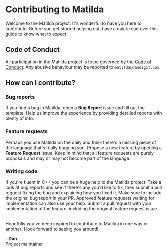 # Contributing to Matilda

Welcome to the Matilda project. It's wonderful to have you here to contribute.
Before you get started helping out, have a quick read over this guide to know what to expect.

## Code of Conduct

All participation in the Matilda project is to be governed by the [Code of Conduct](https://github.com/Dandigit/matilda/blob/master/CODE_OF_CONDUCT.md). Any abusive behaviour may be reported to
`matilda@dandigit.com`.

## How can I contribute?

### Bug reports

If you find a bug in Matilda, open a **Bug Report** issue and fill out the template! Help us improve the experience by providing
detailed reports with plenty of info.

### Feature requests

Perhaps you use Matilda on the daily and think there's a missing piece of the language that's really bugging you. Propose a new
feature by opening a **Feature Request** issue. Keep in mind that all feature requests are purely proposals and may or may not
become part of the language.

### Writing code

If you're fluent in C++ you can be a huge help to the Matilda project. Take a look at bug reports and see if there's any you'd
like to fix, then submit a pull request fixing the bug and explaining how you fixed it. Make sure to include the original bug 
report in your PR. Approved feature requests waiting for implementation can also use your help. Submit a pull request with your 
implementation of the feature, including the original feature request issue.

\
Hopefully you've been inspired to contribute to Matilda in one way or another! I look forward to seeing you around!

**- Dan** \
Project maintainer
